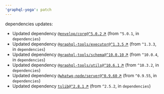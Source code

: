```yaml
---
'graphql-yoga': patch
---
```

dependencies updates:
  - Updated dependency [`@envelop/core@^5.0.2`
    ↗︎](https://www.npmjs.com/package/@envelop/core/v/5.0.2) (from `^5.0.1`, in `dependencies`)
  - Updated dependency [`@graphql-tools/executor@^1.3.5`
    ↗︎](https://www.npmjs.com/package/@graphql-tools/executor/v/1.3.5) (from `^1.3.3`, in
    `dependencies`)
  - Updated dependency [`@graphql-tools/schema@^10.0.10`
    ↗︎](https://www.npmjs.com/package/@graphql-tools/schema/v/10.0.10) (from `^10.0.4`, in
    `dependencies`)
  - Updated dependency [`@graphql-tools/utils@^10.6.1`
    ↗︎](https://www.npmjs.com/package/@graphql-tools/utils/v/10.6.1) (from `^10.3.2`, in
    `dependencies`)
  - Updated dependency [`@whatwg-node/server@^0.9.60`
    ↗︎](https://www.npmjs.com/package/@whatwg-node/server/v/0.9.60) (from `^0.9.55`, in
    `dependencies`)
  - Updated dependency [`tslib@^2.8.1` ↗︎](https://www.npmjs.com/package/tslib/v/2.8.1) (from
    `^2.5.2`, in `dependencies`)
